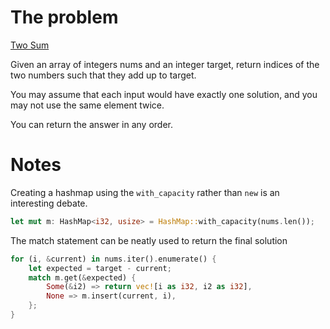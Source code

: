 # The problem

[Two Sum](https://leetcode.com/problems/two-sum/)

Given an array of integers nums and an integer target, return indices of the two numbers such that they add up to target.

You may assume that each input would have exactly one solution, and you may not use the same element twice.

You can return the answer in any order.

# Notes

Creating a hashmap using the `with_capacity` rather than `new` is an interesting debate.

```rust
let mut m: HashMap<i32, usize> = HashMap::with_capacity(nums.len());
```

The match statement can be neatly used to return the final solution

```rust
for (i, &current) in nums.iter().enumerate() {
    let expected = target - current;
    match m.get(&expected) {
        Some(&i2) => return vec![i as i32, i2 as i32],
        None => m.insert(current, i),
    };
}
```
